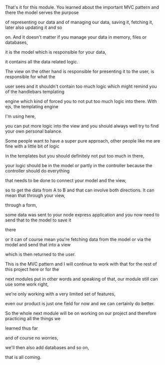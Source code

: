 That's it for this module. You learned about the important MVC pattern and there the model serves the purpose

of representing our data and of managing our data, saving it, fetching it, later also updating it and so

on. And it doesn't matter if you manage your data in memory, files or databases,

it is the model which is responsible for your data,

it contains all the data related logic.

The view on the other hand is responsible for presenting it to the user, is responsible for what the

user sees and it shouldn't contain too much logic which might remind you of the handlebars templating

engine which kind of forced you to not put too much logic into there. With ejs, the templating engine

I'm using here,

you can put more logic into the view and you should always well try to find your own personal balance.

Some people want to have a super pure approach, other people like me are fine with a little bit of logic

in the templates but you should definitely not put too much in there,

your logic should be in the model or partly in the controller because the controller should do everything

that needs to be done to connect your model and the view,

so to get the data from A to B and that can involve both directions. It can mean that through your view,

through a form,

some data was sent to your node express application and you now need to send that to the model to save it

there

or it can of course mean you're fetching data from the model or via the model and send that into a view

which is then returned to the user.

This is the MVC pattern and I will continue to work with that for the rest of this project here or for the

next modules put in other words and speaking of that, our module still can use some work right,

we're only working with a very limited set of features,

even our product is just one field for now and we can certainly do better.

So the whole next module will be on working on our project and therefore practicing all the things we

learned thus far

and of course no worries,

we'll then also add databases and so on,

that is all coming.